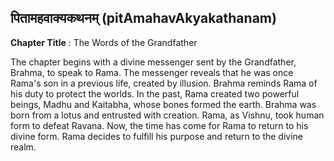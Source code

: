 ## पितामहवाक्यकथनम् (pitAmahavAkyakathanam)
**Chapter Title** : The Words of the Grandfather

The chapter begins with a divine messenger sent by the Grandfather, Brahma, to speak to Rama. The messenger reveals that he was once Rama's son in a previous life, created by illusion. Brahma reminds Rama of his duty to protect the worlds. In the past, Rama created two powerful beings, Madhu and Kaitabha, whose bones formed the earth. Brahma was born from a lotus and entrusted with creation. Rama, as Vishnu, took human form to defeat Ravana. Now, the time has come for Rama to return to his divine form. Rama decides to fulfill his purpose and return to the divine realm.